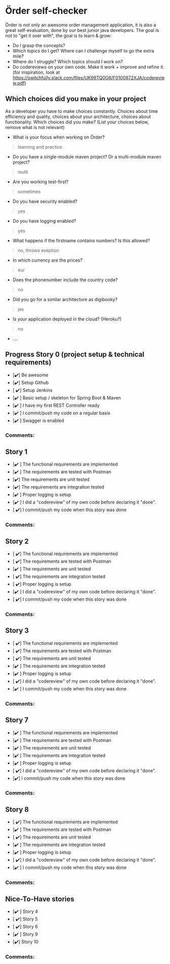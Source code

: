 # Örder self-checker
Örder is not only an awesome order management application, it is also a great self-evaluation, done by our best junior java developers.
The goal is not to "get it over with", the goal is to learn & grow:
 - Do I grasp the concepts?
 - Which topics do I get? Where can I challenge myself to go the extra mile?
 - Where do I struggle? Which topics should I work on?
 - Do codereviews on your own code. Make it work + improve and refine it. (for inspiration, look at https://switchfully.slack.com/files/UK99TQ0G6/F0100872XJA/codereview.pdf)
## Which choices did you make in your project
As a developer you have to make choices constantly.
Choices about time efficiency and quality, choices about your architecture, choices about functionality.
Which choices did you make? (List your choices below, remove what is not relevant)
 - What is your focus when working on Örder?
 > learning and practice 
 - Do you have a single-module maven project? Or a multi-module maven project?
 > multi
 - Are you working test-first?
 > sometimes
 - Do you have security enabled?
 > yes
 - Do you have logging enabled?
 > yes
 - What happens if the firstname contains numbers? Is this allowed?
 > no, throws exeption
 - In which currency are the prices?
 > eur
 - Does the phonenumber include the country code?
 > no
 - Did you go for a similar architecture as digibooky?
 > jes
 - Is your application deployed in the cloud? (Heroku?)
 >no
 - ....
## Progress Story 0 (project setup & technical requirements)
 - [:heavy_check_mark:] Be awesome
 - [:heavy_check_mark:] Setup Github
 - [ :heavy_check_mark:] Setup Jenkins
 - [:heavy_check_mark: ] Basic setup / skeleton for Spring Boot & Maven
 - [:heavy_check_mark: ] I have my first REST Controller ready
 - [:heavy_check_mark: ] I commit/push my code on a regular basis
 - [:heavy_check_mark: ] Swagger is enabled
### Comments:
## Story 1
 - [:heavy_check_mark: ] The functional requirements are implemented
 - [:heavy_check_mark: ] The requirements are tested with Postman
 - [:heavy_check_mark:] The requirements are unit tested
 - [:heavy_check_mark:] The requirements are integration tested
 - [:heavy_check_mark: ] Proper logging is setup
 - [:heavy_check_mark: ] I did a "codereview" of my own code before declaring it "done".
 - [ :heavy_check_mark:] I commit/push my code when this story was done
### Comments:
## Story 2
 - [ :heavy_check_mark:] The functional requirements are implemented
 - [ :heavy_check_mark:] The requirements are tested with Postman
 - [:heavy_check_mark: ] The requirements are unit tested
 - [ :heavy_check_mark:] The requirements are integration tested
 - [ :heavy_check_mark:] Proper logging is setup
 - [:heavy_check_mark: ] I did a "codereview" of my own code before declaring it "done".
 - [ :heavy_check_mark:] I commit/push my code when this story was done
### Comments:
## Story 3
 - [ :heavy_check_mark:] The functional requirements are implemented
 - [ :heavy_check_mark:] The requirements are tested with Postman
 - [ :heavy_check_mark:] The requirements are unit tested
 - [:heavy_check_mark: ] The requirements are integration tested
 - [:heavy_check_mark: ] Proper logging is setup
 - [ :heavy_check_mark:] I did a "codereview" of my own code before declaring it "done".
 - [:heavy_check_mark: ] I commit/push my code when this story was done
### Comments: 
## Story 7
 - [:heavy_check_mark: ] The functional requirements are implemented
 - [:heavy_check_mark: ] The requirements are tested with Postman
 - [:heavy_check_mark: ] The requirements are unit tested
 - [:heavy_check_mark: ] The requirements are integration tested
 - [:heavy_check_mark: ] Proper logging is setup
 - [ :heavy_check_mark:] I did a "codereview" of my own code before declaring it "done".
 - [:heavy_check_mark:] I commit/push my code when this story was done
### Comments: 
## Story 8
 - [ :heavy_check_mark:] The functional requirements are implemented
 - [:heavy_check_mark: ] The requirements are tested with Postman
 - [ :heavy_check_mark:] The requirements are unit tested
 - [:heavy_check_mark: ] The requirements are integration tested
 - [:heavy_check_mark: ] Proper logging is setup
 - [ :heavy_check_mark:] I did a "codereview" of my own code before declaring it "done".
 - [:heavy_check_mark: ] I commit/push my code when this story was done
### Comments: 
## Nice-To-Have stories
 - [:heavy_check_mark: ] Story 4
 - [ :heavy_check_mark:] Story 5
 - [ :heavy_check_mark:] Story 6
 - [:heavy_check_mark: ] Story 9
 - [:heavy_check_mark:] Story 10
### Comments: